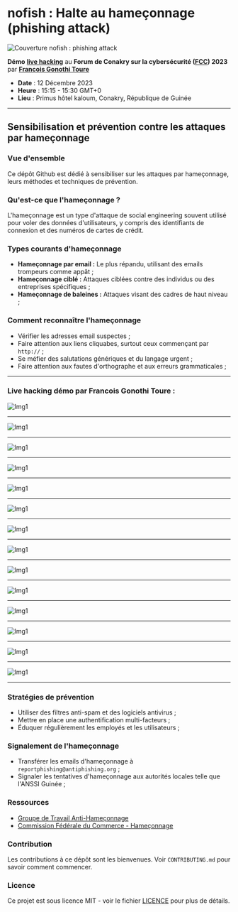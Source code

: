 # nofish : Halte au hameçonnage (phishing attack)

![Couverture nofish : phishing attack](images/nofishCoverImage.png)

**Démo** [**live hacking**](https://forum-fcc.com/programme/#:~:text=D%C3%A9mo,15%20%2D%2015%3A30) au **Forum de Conakry sur la cybersécurité ([FCC](https://forum-fcc.com/)) 2023** par [**Francois Gonothi Toure**](https://www.linkedin.com/in/gtfrans2re/)
- **Date** : 12 Décembre 2023
- **Heure** : 15:15 - 15:30 GMT+0
- **Lieu** : Primus hôtel kaloum, Conakry, République de Guinée

---
## Sensibilisation et prévention contre les attaques par hameçonnage

### Vue d'ensemble
Ce dépôt Github est dédié à sensibiliser sur les attaques par hameçonnage, leurs méthodes et techniques de prévention.

### Qu'est-ce que l'hameçonnage ?
L'hameçonnage est un type d'attaque de social engineering souvent utilisé pour voler des données d'utilisateurs, y compris des identifiants de connexion et des numéros de cartes de crédit.

### Types courants d'hameçonnage
- **Hameçonnage par email :** Le plus répandu, utilisant des emails trompeurs comme appât ;
- **Hameçonnage ciblé :** Attaques ciblées contre des individus ou des entreprises spécifiques ;
- **Hameçonnage de baleines :** Attaques visant des cadres de haut niveau ;

### Comment reconnaître l'hameçonnage
- Vérifier les adresses email suspectes ;
- Faire attention aux liens cliquabes, surtout ceux commençant par `http://` ;
- Se méfier des salutations génériques et du langage urgent ;
- Faire attention aux fautes d'orthographe et aux erreurs grammaticales ;

---
### Live hacking démo par Francois Gonothi Toure :

![Img1](images/Img1.jpeg)

---
![Img1](images/Img2.jpeg)

---
![Img1](images/Img3.0.1.jpeg)

---
![Img1](images/Img3.0.2.jpeg)

---
![Img1](images/Img4.jpeg)

---
![Img1](images/Img5.jpeg)

---
![Img1](images/Img6.jpeg)

---
![Img1](images/Img7.jpeg)

---
![Img1](images/Img8.jpeg)

---
![Img1](images/Img9.jpeg)

---
![Img1](images/Img10.jpeg)

---
![Img1](images/Img11.jpeg)

---
![Img1](images/Img12.jpeg)

---
![Img1](images/Img13.jpeg)

---

### Stratégies de prévention
- Utiliser des filtres anti-spam et des logiciels antivirus ;
- Mettre en place une authentification multi-facteurs ;
- Éduquer régulièrement les employés et les utilisateurs ;

### Signalement de l'hameçonnage
- Transférer les emails d'hameçonnage à `reportphishing@antiphishing.org` ;
- Signaler les tentatives d'hameçonnage aux autorités locales telle que l'ANSSI Guinée ;

### Ressources
- [Groupe de Travail Anti-Hameçonnage](https://www.antiphishing.org/)
- [Commission Fédérale du Commerce - Hameçonnage](https://www.consumer.ftc.gov/articles/how-recognize-and-avoid-phishing-scams)

### Contribution
Les contributions à ce dépôt sont les bienvenues. Voir `CONTRIBUTING.md` pour savoir comment commencer.

### Licence
Ce projet est sous licence MIT - voir le fichier [LICENCE](LICENSE) pour plus de détails.

